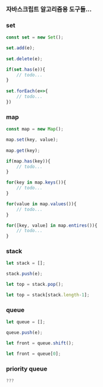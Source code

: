 ### 자바스크립트 알고리즘용 도구들...

### set
```javascript
const set = new Set();  

set.add(e);  
  
set.delete(e);  

if(set.has(e)){  
    // todo...  
}  
  
set.forEach(e=>{  
    // todo...  
})  
```  
  
### map
```javascript
const map = new Map();

map.set(key, value);
  
map.get(key);

if(map.has(key)){
    // todo...
}

for(key in map.keys()){
    // todo...
}

for(value in map.values()){
    // todo...
}

for([key, value] in map.entires()){
    // todo...
}
```
  
### stack
```javascript
let stack = [];

stack.push(e);

let top = stack.pop();

let top = stack[stack.length-1];
```

### queue
```javascript
let queue = [];

queue.push(e);

let front = queue.shift();

let front = queue[0];
```

### priority queue
```javascript
???
```
